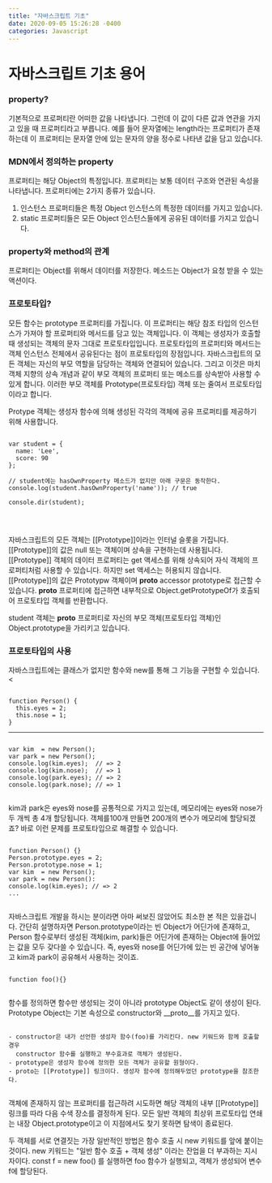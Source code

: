 ```yaml
---
title: "자바스크립트 기초"
date: 2020-09-05 15:26:28 -0400
categories: Javascript
---
```

<h1> 자바스크립트 기초 용어 </h1>

<h3> property? </h3>
기본적으로 프로퍼티란 어떠한 값을 나타냅니다. 그런데 이 값이 다른 값과 연관을 가지고 있을 때 프로퍼티라고 부릅니다.
예를 들어 문자열에는 length라는 프로퍼티가 존재하는데 이 프로퍼티는 문자열 안에 있는 문자의 양을 정수로 나타낸 값을 담고 있습니다.

<h3> MDN에서 정의하는 property </h3>
프로퍼티는 해당 Object의 특정입니다. 프로퍼티는 보통 데이터 구조와 연관된 속성을 나타냅니다. 프로퍼티에는 2가지 종류가 있습니다.

  1. 인스턴스 프로퍼티들은 특정 Object 인스턴스의 특정한 데이터를 가지고 있습니다.
  2. static 프로퍼티들은 모든 Object 인스턴스들에게 공유된 데이터를 가지고 있습니다.
  
<h3> property와 method의 관계 </h3>
프로퍼티는 Object를 위해서 데이터를 저장한다.
메소드는 Object가 요청 받을 수 있는 액션이다.

<h3> 프로토타입? </h3>
모든 함수는 prototype 프로퍼티를 가집니다. 이 프로퍼티는 해당 참조 타입의 인스턴스가 가져야 할 프로퍼티와 메서드를 담고 있는 객체입니다.
이 객체는 생성자가 호출할 때 생성되는 객체의 문자 그대로 프로토타입입니다. 프로토타입의 프로퍼티와 메서드는 객체 인스턴스 전체에서 공유된다는 점이
프로토타입의 장점입니다.
자바스크립트의 모든 객체는 자신의 부모 역할을 담당하는 객체와 연결되어 있습니다. 그리고 이것은 마치 객체 지향의 상속 개념과 같이 부모 객체의
프로퍼티 또는 메소드를 상속받아 사용할 수 있게 합니다. 이러한 부모 객체를 Prototype(프로토타입) 객체 또는 줄여서 프로토타입이라고 합니다.

Protype 객체는 생성자 함수에 의해 생성된 각각의 객체에 공유 프로퍼티를 제공하기 위해 사용합니다.

<pre>
<code>
var student = {
  name: 'Lee',
  score: 90
};

// student에는 hasOwnProperty 메소드가 없지만 아래 구문은 동작한다.
console.log(student.hasOwnProperty('name')); // true

console.dir(student);
</pre>
</code>

자바스크립트의 모든 객체는 [[Prototype]]이라는 인터널 슬롯을 가집니다. [[Prototype]]의 값은 null 또는 객체이며 상속을 구현하는데 사용됩니다.
[[Prototype]] 객체의 데이터 프로퍼티는 get 액세스를 위해 상속되어 자식 객체의 프로퍼티처럼 사용할 수 있습니다. 하지만 set 액세스는 허용되지 않습니다.
[[Prototype]]의 값은 Prototypw 객체이며 __proto__ accessor prototype로 접근할 수 있습니다. __proto__ 프로퍼티에 접근하면 내부적으로
Object.getPrototypeOf가 호출되어 프로토타입 객체를 반환합니다.

student 객체는 __proto__ 프로퍼티로 자신의 부모 객체(프로토타입 객체)인 Object.prototype을 가리키고 있습니다.

<h3> 프로토타입의 사용 </h3>
자바스크립트에는 클래스가 없지만 함수와 new를 통해 그 기능을 구현할 수 있습니다.
<<pre>
<code>
function Person() {
  this.eyes = 2;
  this.nose = 1;
}
<hr>
var kim  = new Person();
var park = new Person();
console.log(kim.eyes);  // => 2
console.log(kim.nose);  // => 1
console.log(park.eyes); // => 2
console.log(park.nose); // => 1
</pre>
</code>
kim과 park은 eyes와 nose를 공통적으로 가지고 있는데, 메모리에는 eyes와 nose가 두 개씩 총 4개 할당됩니다. 객체를100개 만들면 200개의 변수가 메모리에 할당되겠죠?
바로 이런 문제를 프로토타입으로 해결할 수 있습니다.
<pre>
<code>
function Person() {}
Person.prototype.eyes = 2;
Person.prototype.nose = 1;
var kim  = new Person();
var park = new Person():
console.log(kim.eyes); // => 2
...
</pre>
</code>
자바스크립트 개발을 하시는 분이라면 아마 써보진 않았어도 최소한 본 적은 있을겁니다. 간단히 설명하자면 Person.prototype이라는 빈 Object가 어딘가에 존재하고, Person 함수로부터 생성된 객체(kim, park)들은 어딘가에 존재하는 Object에 들어있는 값을 모두 갖다쓸 수 있습니다.
즉, eyes와 nose를 어딘가에 있는 빈 공간에 넣어놓고 kim과 park이 공유해서 사용하는 것이죠.
<pre>
<code>
function foo(){}
</pre>
</code>
함수를 정의하면 함수만 생성되는 것이 아니라 prototype Object도 같이 생성이 된다.
Prototype Object는 기본 속성으로 constructor와 __proto__를 가지고 있다.
<pre>
<code>
- constructor은 내가 선언한 생성자 함수(foo)를 가리킨다. new 키워드와 함께 호출할 경우
  constructor 함수를 실행하고 부수효과로 객체가 생성된다.
- prototype은 생성자 함수에 정의한 모든 객체가 공유할 원형이다.
- proto는 [[Prototype]] 링크이다. 생성자 함수에 정의해두었던 prototype을 참조한다.
</pre>
</code>
객체에 존재하지 않는 프로퍼티를 접근하려 시도하면 해당 객체의 내부 [[Prototype]] 링크를 따라 다음 수색 장소를 결정하게 된다.
모든 일반 객체의 최상위 프로토타입 연쇄는 내장 Object.prototype이고 이 지점에서도 찾기 못하면 탐색이 종료된다.

두 객체를 서로 연결짓는 가장 일반적인 방법은 함수 호출 시 new 키워드를 앞에 붙이는 것이다.
new 키워드는 "일반 함수 호출 + 객체 생성" 이라는 잔업을 더 부과하는 지시자이다.
const f = new foo() 를 실행하면 foo 함수가 실행되고, 객체가 생성되어 변수 f에 할당된다.
